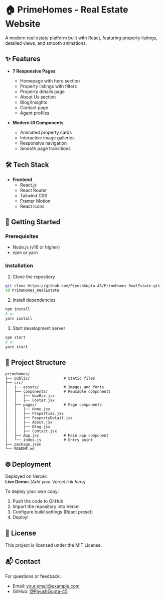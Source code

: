 # 🏠 PrimeHomes - Real Estate Website

A modern real estate platform built with React, featuring property listings, detailed views, and smooth animations.

## ✨ Features

- **7 Responsive Pages**
  - Homepage with hero section
  - Property listings with filters
  - Property details page
  - About Us section
  - Blog/Insights
  - Contact page
  - Agent profiles

- **Modern UI Components**
  - Animated property cards
  - Interactive image galleries
  - Responsive navigation
  - Smooth page transitions

## 🛠️ Tech Stack

- **Frontend**
  - React.js
  - React Router
  - Tailwind CSS
  - Framer Motion
  - React Icons

## 🚀 Getting Started

### Prerequisites
- Node.js (v16 or higher)
- npm or yarn

### Installation
1. Clone the repository
```bash
git clone https://github.com/PiyushGupta-45/PrimeHomes_RealEstate.git
cd PrimeHomes_RealEstate
```

2. Install dependencies
```bash
npm install
# or
yarn install
```

3. Start development server
```bash
npm start
# or
yarn start
```

## 📂 Project Structure
```
primehomes/
├── public/               # Static files
├── src/
│   ├── assets/           # Images and fonts
│   ├── components/       # Reusable components
│   │   ├── NavBar.jsx
│   │   ├── Footer.jsx
│   ├── pages/            # Page components
│   │   ├── Home.jsx
│   │   ├── Properties.jsx
│   │   ├── PropertyDetail.jsx
│   │   ├── About.jsx
│   │   ├── Blog.jsx
│   │   ├── Contact.jsx
│   ├── App.jsx           # Main app component
│   └── index.js          # Entry point
├── package.json
└── README.md
```

## 🌐 Deployment
Deployed on Vercel:  
**Live Demo:** _[Add your Vercel link here]_

To deploy your own copy:
1. Push the code to GitHub
2. Import the repository into Vercel
3. Configure build settings (React preset)
4. Deploy!

## 📝 License
This project is licensed under the MIT License.

## 📬 Contact
For questions or feedback:

- Email: your.email@example.com
- GitHub: [@PiyushGupta-45](https://github.com/PiyushGupta-45)